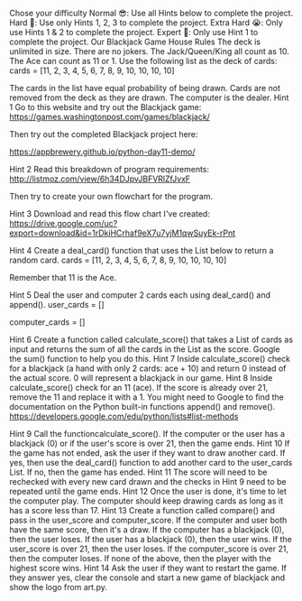 Chose your difficulty
Normal 😎: Use all Hints below to complete the project.
Hard 🤔: Use only Hints 1, 2, 3 to complete the project.
Extra Hard 😭: Only use Hints 1 & 2 to complete the project.
Expert 🤯: Only use Hint 1 to complete the project.
Our Blackjack Game House Rules
The deck is unlimited in size.
There are no jokers.
The Jack/Queen/King all count as 10.
The Ace can count as 11 or 1.
Use the following list as the deck of cards:
cards = [11, 2, 3, 4, 5, 6, 7, 8, 9, 10, 10, 10, 10]

The cards in the list have equal probability of being drawn.
Cards are not removed from the deck as they are drawn.
The computer is the dealer.
 Hint 1 
Go to this website and try out the Blackjack game:
https://games.washingtonpost.com/games/blackjack/

Then try out the completed Blackjack project here:

https://appbrewery.github.io/python-day11-demo/

 Hint 2 
Read this breakdown of program requirements:
http://listmoz.com/view/6h34DJpvJBFVRlZfJvxF

Then try to create your own flowchart for the program.

 Hint 3 
Download and read this flow chart I've created:
https://drive.google.com/uc?export=download&id=1rDkiHCrhaf9eX7u7yjM1qwSuyEk-rPnt

 Hint 4 
Create a deal_card() function that uses the List below to return a random card.
cards = [11, 2, 3, 4, 5, 6, 7, 8, 9, 10, 10, 10, 10]

Remember that 11 is the Ace.

 Hint 5 
Deal the user and computer 2 cards each using deal_card() and append().
user_cards = []

computer_cards = []

 Hint 6 
Create a function called calculate_score() that takes a List of cards as input and returns the sum of all the cards in the List as the score. Google the sum() function to help you do this.
 Hint 7 
Inside calculate_score() check for a blackjack (a hand with only 2 cards: ace + 10) and return 0 instead of the actual score. 0 will represent a blackjack in our game.
 Hint 8 
Inside calculate_score() check for an 11 (ace). If the score is already over 21, remove the 11 and replace it with a 1. You might need to Google to find the documentation on the Python built-in functions append() and remove().
https://developers.google.com/edu/python/lists#list-methods

 Hint 9 
Call the functioncalculate_score(). If the computer or the user has a blackjack (0) or if the user's score is over 21, then the game ends.
 Hint 10 
If the game has not ended, ask the user if they want to draw another card. If yes, then use the deal_card() function to add another card to the user_cards List. If no, then the game has ended.
 Hint 11 
The score will need to be rechecked with every new card drawn and the checks in Hint 9 need to be repeated until the game ends.
 Hint 12 
Once the user is done, it's time to let the computer play. The computer should keep drawing cards as long as it has a score less than 17.
 Hint 13 
Create a function called compare() and pass in the user_score and computer_score.
If the computer and user both have the same score, then it's a draw.
If the computer has a blackjack (0), then the user loses.
If the user has a blackjack (0), then the user wins.
If the user_score is over 21, then the user loses.
If the computer_score is over 21, then the computer loses.
If none of the above, then the player with the highest score wins.
 Hint 14 
Ask the user if they want to restart the game. If they answer yes, clear the console and start a new game of blackjack and show the logo from art.py.